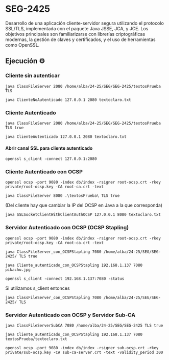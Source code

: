 # SEG-2425

Desarrollo de una aplicación cliente-servidor segura utilizando el protocolo SSL/TLS, implementada con el paquete Java JSSE, JCA, y JCE. 
Los objetivos principales son familiarizarse con librerías criptográficas modernas, la gestión de claves y certificados, y el uso de herramientas como OpenSSL.

## Ejecución ⚙️

### Cliente sin autenticar
```
java ClassFileServer 2080 /home/alba/24-25/SEG/SEG-2425/textosPrueba TLS
```
```
java ClienteNoAutenticado 127.0.0.1 2080 textoclaro.txt
```

### Cliente Autenticado
```
java ClassFileServer 2080 /home/alba/24-25/SEG/SEG-2425/textosPrueba TLS true
```
```
java ClienteAutenticado 127.0.0.1 2080 textoclaro.txt 
```
#### Abrir canal SSL para cliente autenticado
```
openssl s_client -connect 127.0.0.1:2080 
```

### Cliente Autenticado con OCSP

```
openssl ocsp -port 9080 -index db/index -rsigner root-ocsp.crt -rkey private/root-ocsp.key -CA root-ca.crt -text
```

```
java ClassFileServer 8080 .\textosPrueba\ TLS true
```

(Del cliente hay que cambiar la IP del OCSP en Java a la que corresponda)
```
java SSLSocketClientWithClientAuthOCSP 127.0.0.1 8080 textoclaro.txt
```

### Servidor Autenticado con OCSP (OCSP Stapling)

```
openssl ocsp -port 9080 -index db/index -rsigner root-ocsp.crt -rkey private/root-ocsp.key -CA root-ca.crt -text
```

```
java ClassFileServer_con_OCSPStapling 7080 /home/alba/24-25/SEG/SEG-2425/ TLS true
```

```
java Cliente_autenticado_con_OCSPStapling 192.168.1.137 7080 pikachu.jpg
```

```
openssl s_client -connect 192.168.1.137:7080 -status
```

Si utilizamos s_client entonces
```
java ClassFileServer_con_OCSPStapling 7080 /home/alba/24-25/SEG/SEG-2425/ TLS
```
### Servidor Autenticado con OCSP y Servidor Sub-CA

```
java ClassFileServerSubCA 7080 /home/alba/24-25/SEG/SEG-2425 TLS true
```

```
java Cliente_autenticado_con_OCSPStapling 192.168.1.137 7080 textosPrueba/textoclaro.txt
```

```
openssl ocsp -port 9080 -index db/index -rsigner sub-ocsp.crt -rkey private/sub-ocsp.key -CA sub-ca-server.crt -text -validity_period 300
```